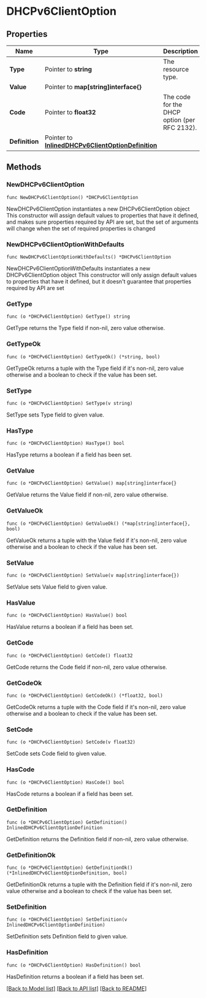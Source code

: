 # DHCPv6ClientOption

## Properties

Name | Type | Description | Notes
------------ | ------------- | ------------- | -------------
**Type** | Pointer to **string** | The resource type. | [optional] 
**Value** | Pointer to **map[string]interface{}** |  | [optional] 
**Code** | Pointer to **float32** | The code for the DHCP option (per RFC 2132). | [optional] 
**Definition** | Pointer to [**InlinedDHCPv6ClientOptionDefinition**](InlinedDHCPv6ClientOptionDefinition.md) |  | [optional] 

## Methods

### NewDHCPv6ClientOption

`func NewDHCPv6ClientOption() *DHCPv6ClientOption`

NewDHCPv6ClientOption instantiates a new DHCPv6ClientOption object
This constructor will assign default values to properties that have it defined,
and makes sure properties required by API are set, but the set of arguments
will change when the set of required properties is changed

### NewDHCPv6ClientOptionWithDefaults

`func NewDHCPv6ClientOptionWithDefaults() *DHCPv6ClientOption`

NewDHCPv6ClientOptionWithDefaults instantiates a new DHCPv6ClientOption object
This constructor will only assign default values to properties that have it defined,
but it doesn't guarantee that properties required by API are set

### GetType

`func (o *DHCPv6ClientOption) GetType() string`

GetType returns the Type field if non-nil, zero value otherwise.

### GetTypeOk

`func (o *DHCPv6ClientOption) GetTypeOk() (*string, bool)`

GetTypeOk returns a tuple with the Type field if it's non-nil, zero value otherwise
and a boolean to check if the value has been set.

### SetType

`func (o *DHCPv6ClientOption) SetType(v string)`

SetType sets Type field to given value.

### HasType

`func (o *DHCPv6ClientOption) HasType() bool`

HasType returns a boolean if a field has been set.

### GetValue

`func (o *DHCPv6ClientOption) GetValue() map[string]interface{}`

GetValue returns the Value field if non-nil, zero value otherwise.

### GetValueOk

`func (o *DHCPv6ClientOption) GetValueOk() (*map[string]interface{}, bool)`

GetValueOk returns a tuple with the Value field if it's non-nil, zero value otherwise
and a boolean to check if the value has been set.

### SetValue

`func (o *DHCPv6ClientOption) SetValue(v map[string]interface{})`

SetValue sets Value field to given value.

### HasValue

`func (o *DHCPv6ClientOption) HasValue() bool`

HasValue returns a boolean if a field has been set.

### GetCode

`func (o *DHCPv6ClientOption) GetCode() float32`

GetCode returns the Code field if non-nil, zero value otherwise.

### GetCodeOk

`func (o *DHCPv6ClientOption) GetCodeOk() (*float32, bool)`

GetCodeOk returns a tuple with the Code field if it's non-nil, zero value otherwise
and a boolean to check if the value has been set.

### SetCode

`func (o *DHCPv6ClientOption) SetCode(v float32)`

SetCode sets Code field to given value.

### HasCode

`func (o *DHCPv6ClientOption) HasCode() bool`

HasCode returns a boolean if a field has been set.

### GetDefinition

`func (o *DHCPv6ClientOption) GetDefinition() InlinedDHCPv6ClientOptionDefinition`

GetDefinition returns the Definition field if non-nil, zero value otherwise.

### GetDefinitionOk

`func (o *DHCPv6ClientOption) GetDefinitionOk() (*InlinedDHCPv6ClientOptionDefinition, bool)`

GetDefinitionOk returns a tuple with the Definition field if it's non-nil, zero value otherwise
and a boolean to check if the value has been set.

### SetDefinition

`func (o *DHCPv6ClientOption) SetDefinition(v InlinedDHCPv6ClientOptionDefinition)`

SetDefinition sets Definition field to given value.

### HasDefinition

`func (o *DHCPv6ClientOption) HasDefinition() bool`

HasDefinition returns a boolean if a field has been set.


[[Back to Model list]](../README.md#documentation-for-models) [[Back to API list]](../README.md#documentation-for-api-endpoints) [[Back to README]](../README.md)


